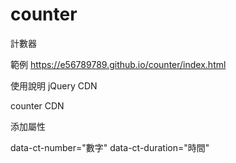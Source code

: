 # counter
計數器


範例
https://e56789789.github.io/counter/index.html



使用說明
jQuery CDN

<script src="https://ajax.googleapis.com/ajax/libs/jquery/3.4.1/jquery.min.js"></script>
counter CDN

<script src="https://e56789789.github.io/counter/counter.js"></script>
添加屬性

data-ct-number="數字"
data-ct-duration="時間"